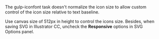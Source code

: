The gulp-iconfont task doesn't normalize the icon size to allow custom control of the icon size relative to text baseline.

Use canvas size of 512px in height to control the icons size. Besides, when saving SVG in Illustrator CC, uncheck the __Responsive__ options in SVG Options panel.